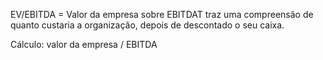EV/EBITDA = Valor da empresa sobre EBITDAT traz uma compreensão de quanto custaria a organização, depois de descontado o seu caixa.

Cálculo: valor da empresa / EBITDA